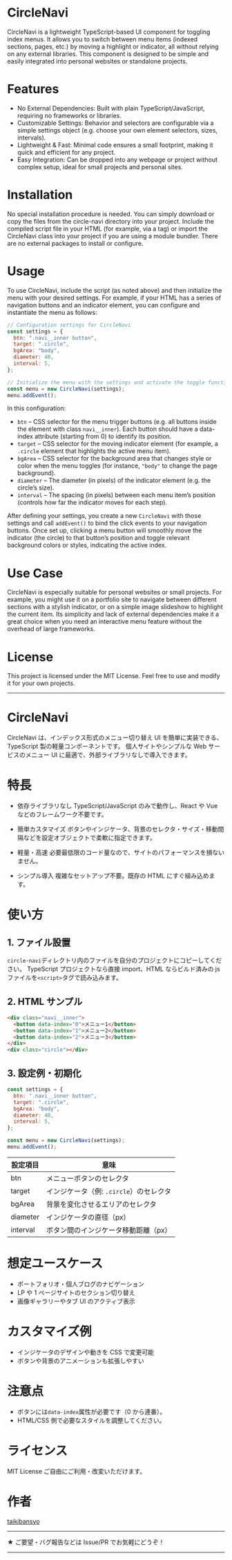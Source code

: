 # CircleNavi

CircleNavi is a lightweight TypeScript-based UI component for toggling index menus. It allows you to switch between menu items (indexed sections, pages, etc.) by moving a highlight or indicator, all without relying on any external libraries. This component is designed to be simple and easily integrated into personal websites or standalone projects.

# Features

- No External Dependencies: Built with plain TypeScript/JavaScript, requiring no frameworks or libraries.
- Customizable Settings: Behavior and selectors are configurable via a simple settings object (e.g. choose your own element selectors, sizes, intervals).
- Lightweight & Fast: Minimal code ensures a small footprint, making it quick and efficient for any project.
- Easy Integration: Can be dropped into any webpage or project without complex setup, ideal for small projects and personal sites.

# Installation

No special installation procedure is needed. You can simply download or copy the files from the circle-navi directory into your project. Include the compiled script file in your HTML (for example, via a <script type="module" src="circleNavi.js"></script> tag) or import the CircleNavi class into your project if you are using a module bundler. There are no external packages to install or configure.

# Usage

To use CircleNavi, include the script (as noted above) and then initialize the menu with your desired settings. For example, if your HTML has a series of navigation buttons and an indicator element, you can configure and instantiate the menu as follows:

```javascript
// Configuration settings for CircleNavi
const settings = {
  btn: ".navi__inner button",
  target: ".circle",
  bgArea: "body",
  diameter: 40,
  interval: 5,
};

// Initialize the menu with the settings and activate the toggle functionality
const menu = new CircleNavi(settings);
menu.addEvent();
```

In this configuration:

- `btn` – CSS selector for the menu trigger buttons (e.g. all buttons inside the element with class `navi__inner`). Each button should have a data-index attribute (starting from 0) to identify its position.
- `target` – CSS selector for the moving indicator element (for example, a `.circle` element that highlights the active menu item).
- `bgArea` – CSS selector for the background area that changes style or color when the menu toggles (for instance, `"body"` to change the page background).
- `diameter` – The diameter (in pixels) of the indicator element (e.g. the circle’s size).
- `interval` – The spacing (in pixels) between each menu item’s position (controls how far the indicator moves for each step).

After defining your settings, you create a new `CircleNavi` with those settings and call `addEvent()` to bind the click events to your navigation buttons. Once set up, clicking a menu button will smoothly move the indicator (the circle) to that button’s position and toggle relevant background colors or styles, indicating the active index.

# Use Case

CircleNavi is especially suitable for personal websites or small projects. For example, you might use it on a portfolio site to navigate between different sections with a stylish indicator, or on a simple image slideshow to highlight the current item. Its simplicity and lack of external dependencies make it a great choice when you need an interactive menu feature without the overhead of large frameworks.

# License

This project is licensed under the MIT License. Feel free to use and modify it for your own projects.

---

# CircleNavi

CircleNavi は、インデックス形式のメニュー切り替え UI を簡単に実装できる、TypeScript 製の軽量コンポーネントです。
個人サイトやシンプルな Web サービスのメニュー UI に最適で、外部ライブラリなしで導入できます。

# 特長

- 依存ライブラリなし
  TypeScript/JavaScript のみで動作し、React や Vue などのフレームワーク不要です。

- 簡単カスタマイズ
  ボタンやインジケータ、背景のセレクタ・サイズ・移動間隔などを設定オブジェクトで柔軟に指定できます。

- 軽量・高速
  必要最低限のコード量なので、サイトのパフォーマンスを損ないません。

- シンプル導入
  複雑なセットアップ不要。既存の HTML にすぐ組み込めます。

# 使い方

## 1. ファイル設置

`circle-navi`ディレクトリ内のファイルを自分のプロジェクトにコピーしてください。
TypeScript プロジェクトなら直接 import、HTML ならビルド済みの js ファイルを`<script>`タグで読み込みます。

## 2. HTML サンプル

```HTML
<div class="navi__inner">
  <button data-index="0">メニュー1</button>
  <button data-index="1">メニュー2</button>
  <button data-index="2">メニュー3</button>
</div>
<div class="circle"></div>
```

## 3. 設定例・初期化

```javascript
const settings = {
  btn: ".navi__inner button",
  target: ".circle",
  bgArea: "body",
  diameter: 40,
  interval: 5,
};

const menu = new CircleNavi(settings);
menu.addEvent();
```

| 設定項目 | 意味                                    |
| -------- | --------------------------------------- |
| btn      | メニューボタンのセレクタ                |
| target   | インジケータ（例: `.circle`）のセレクタ |
| bgArea   | 背景を変化させるエリアのセレクタ        |
| diameter | インジケータの直径（px）                |
| interval | ボタン間のインジケータ移動距離（px）    |

# 想定ユースケース

- ポートフォリオ・個人ブログのナビゲーション
- LP や 1 ページサイトのセクション切り替え
- 画像ギャラリーやタブ UI のアクティブ表示

# カスタマイズ例

- インジケータのデザインや動きを CSS で変更可能
- ボタンや背景のアニメーションも拡張しやすい

# 注意点

- ボタンには`data-index`属性が必要です（0 から連番）。
- HTML/CSS 側で必要なスタイルを調整してください。

# ライセンス

MIT License
ご自由にご利用・改変いただけます。

# 作者

[taikibansyo](https://github.com/taikibansyo)

---

★ ご要望・バグ報告などは Issue/PR でお気軽にどうぞ！

---
